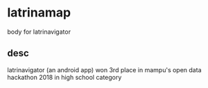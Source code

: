 # latrinamap
body for latrinavigator
## desc
latrinavigator (an android app) won 3rd place in mampu's open data hackathon 2018 in high school category
